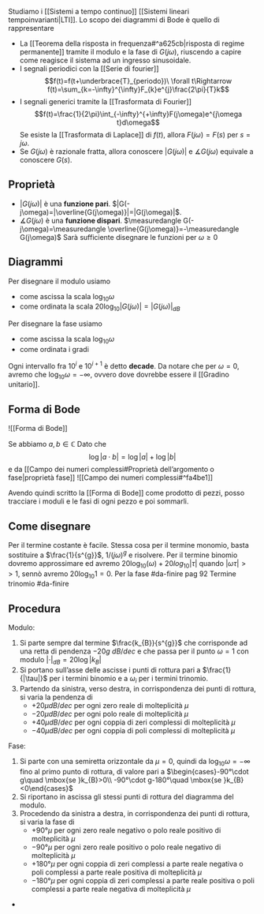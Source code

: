 Studiamo i [[Sistemi a tempo continuo]] [[Sistemi lineari tempoinvarianti|LTI]].
Lo scopo dei diagrammi di Bode è quello di rappresentare
- La [[Teorema della risposta in frequenza#^a625cb|risposta di regime permanente]] tramite il modulo e la fase di $G(j\omega)$, riuscendo a capire come reagisce il sistema ad un ingresso sinusoidale.
- I segnali periodici con la [[Serie di fourier]]
$$f(t)=f(t+\underbrace{T}_{periodo})\ \forall t\Rightarrow f(t)=\sum_{k=-\infty}^{\infty}F_{k}e^{j}\frac{2\pi}{T}k$$
- I segnali generici tramite la [[Trasformata di Fourier]]$$f(t)=\frac{1}{2\pi}\int_{-\infty}^{+\infty}F(j\omega)e^{j\omega t}d\omega$$
  Se esiste la [[Trasformata di Laplace]] di $f(t)$, allora $F(j\omega)=F(s)$ per $s=j\omega$.
- Se $G(j\omega)$ è razionale fratta, allora conoscere $|G(j\omega)|$ e $\measuredangle G(j\omega)$ equivale a conoscere $G(s)$.
## Proprietà
- $|G(j\omega)|$ è una **funzione pari**. $|G(-j\omega)=|\overline{G(j\omega)}|=|G(j\omega)|$. 
- $\measuredangle G(j\omega)$ è una **funzione dispari**. $\measuredangle G(-j\omega)=\measuredangle \overline{G(j\omega)}=-\measuredangle G(j\omega)$
Sarà sufficiente disegnare le funzioni per $\omega \ge 0$

## Diagrammi
Per disegnare il modulo usiamo
- come ascissa la scala $\log_{10}\omega$
- come ordinata la scala $20\log_{10}|G(j\omega)|=|G(j\omega)|_{dB}$

Per disegnare la fase usiamo
- come ascissa la scala $\log_{10}\omega$
- come ordinata i gradi

Ogni intervallo fra $10^i$ e $10^{i+1}$ è detto **decade**.
Da notare che per $\omega=0$, avremo che $\log_{10}\omega=-\infty$, ovvero dove dovrebbe essere il [[Gradino unitario]].
## Forma di Bode
![[Forma di Bode]]

Se abbiamo $a,b\in \mathbb{C}$
Dato che
$$\log|a\cdot b|=\log|a|+\log|b|$$
e da [[Campo dei numeri complessi#Proprietà dell’argomento o fase|proprietà fase]]
![[Campo dei numeri complessi#^fa4be1]]

Avendo quindi scritto la [[Forma di Bode]] come prodotto di pezzi, posso tracciare i moduli e le fasi di ogni pezzo e poi sommarli.

## Come disegnare
Per il termine costante  è facile.
Stessa cosa per il termine monomio, basta sostituire a $\frac{1}{s^{g}}$, $1/(j\omega)^{g}$ e risolvere.
Per il termine binomio dovremo approssimare ed avremo $20\log_{10}(\omega)+20log_{10}|\tau|$ quando $|\omega\tau|>>1$, sennò avremo $20\log_{10}1=0$.
Per la fase #da-finire  pag 92
Termine trinomio #da-finire 

## Procedura
Modulo:
1)  Si parte sempre dal termine $\frac{k_{B}}{s^{g}}$ che corrisponde ad una retta di pendenza $-20g\ dB/dec$ e che passa per il punto $\omega=1$ con modulo $|\cdot|_{dB}=20\log|k_{B}|$
2) Si portano sull’asse delle ascisse i punti di rottura pari a $\frac{1}{|\tau|}$ per i termini binomio e a $\omega_{i}$ per i termini trinomio.
3) Partendo da sinistra, verso destra, in corrispondenza dei punti di rottura, si varia la pendenza di
	- $+20\mu dB/dec$ per ogni zero reale di molteplicità $\mu$
	- $-20\mu dB/dec$ per ogni polo reale di molteplicità $\mu$ 
	- $+40\mu dB/dec$ per ogni coppia di zeri complessi di molteplicità $\mu$
	- $-40\mu dB/dec$ per ogni coppia di poli complessi di molteplicità $\mu$

Fase:
1) Si parte con una semiretta orizzontale da $\mu = 0$, quindi da $\log_{10}\omega=-\infty$ fino al primo punto di rottura, di valore pari a $\begin{cases}-90°\cdot g\quad \mbox{se }k_{B}>0\\ -90°\cdot g-180°\quad \mbox{se }k_{B}<0\end{cases}$
2) Si riportano in ascissa gli stessi punti di rottura del diagramma del modulo.
3) Procedendo da sinistra a destra, in corrispondenza dei punti di rottura, si varia la fase di
	- $+90°\mu$ per ogni zero reale negativo o polo reale positivo di molteplicità $\mu$
	- $-90°\mu$ per ogni zero reale positivo o polo reale negativo di molteplicità $\mu$
	- $+180°\mu$ per ogni coppia di zeri complessi a parte reale negativa o poli complessi a parte reale positiva di molteplicità $\mu$
	- $-180°\mu$ per ogni coppia di zeri complessi a parte reale positiva o poli complessi a parte reale negativa di molteplicità $\mu$
- 

